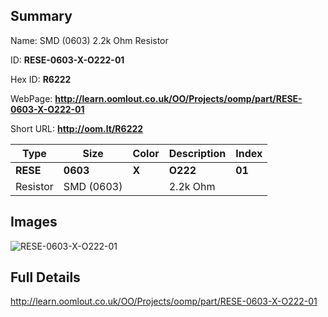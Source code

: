 

## Summary
 
Name:  SMD (0603) 2.2k Ohm Resistor 

ID: __RESE-0603-X-O222-01__

Hex ID: __R6222__

WebPage: __http://learn.oomlout.co.uk/OO/Projects/oomp/part/RESE-0603-X-O222-01__

Short URL: __http://oom.lt/R6222__


| Type   | Size   | Color   | Description   | Index   |    
| ----- | ------   | ------   | -----   | ----   |    
| __RESE__   					| __0603__   					| __X__    						| __O222__    					| __01__ |    
| Resistor		| SMD (0603)	| 		| 2.2k Ohm	| 	|

## Images
![RESE-0603-X-O222-01](http://oomlout.com/oomp-gen/parts/RESE-0603-X-O222-01/RESE-0603-X-O222-01_420.jpg)

## Full Details

 http://learn.oomlout.co.uk/OO/Projects/oomp/part/RESE-0603-X-O222-01

